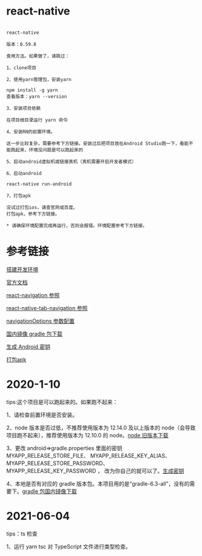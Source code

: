 # react-native

```

react-native

版本：0.59.8

食用方法。如果做了，请跳过：

1、clone项目

2、使用yarn管理包，安装yarn

npm install -g yarn
查看版本：yarn --version

3、安装项目依赖

在项目根目录运行 yarn 命令

4、安装RN的前置环境。

这一步比较复杂，需要参考下方链接。安装过后把项目放在Android Studio跑一下，看能不能跑起来，环境没问题是可以跑起来的

5、启动android虚拟机或链接真机（真机需要开启开发者模式）

6、启动android

react-native run-android

7、打包apk

没试过打包ios，请查官网或百度。
打包apk，参考下方链接。

* 请确保环境配置完成再运行，否则会报错。环境配置参考下方链接。

```

# 参考链接

[搭建开发环境](https://reactnative.cn/docs/environment-setup)

[官方文档](https://reactnative.cn/docs/getting-started/)

[react-navigation 参照](https://blog.csdn.net/u011272795/article/details/80915040)

[react-native-tab-navigation 参照](https://www.jianshu.com/p/e068d017ad4d)

[navigationOptions 参数配置](https://blog.csdn.net/ahou2468/article/details/87625428)

[国内镜像 gradle 包下载](https://mirrors.cloud.tencent.com/gradle/)

[生成 Android 密钥](https://reactnative.cn/docs/signed-apk-android#%E7%94%9F%E6%88%90%E4%B8%80%E4%B8%AA%E7%AD%BE%E5%90%8D%E5%AF%86%E9%92%A5)

[打包apk](https://reactnative.cn/docs/signed-apk-android)

# 2020-1-10

tips:这个项目是可以跑起来的。如果跑不起来：

1、请检查前置环境是否安装。

2、node 版本是否过低，不推荐使用版本为 12.14.0 及以上版本的 node（会导致项目跑不起来），推荐使用版本为 12.10.0 的 node。[node 旧版本下载](https://nodejs.org/zh-cn/download/releases/)

3、更改 android=>gradle.properties 里面的密钥
MYAPP_RELEASE_STORE_FILE、
MYAPP_RELEASE_KEY_ALIAS、
MYAPP_RELEASE_STORE_PASSWORD、
MYAPP_RELEASE_KEY_PASSWORD ，
改为你自己的就可以了。[生成密钥](https://reactnative.cn/docs/signed-apk-android#%E7%94%9F%E6%88%90%E4%B8%80%E4%B8%AA%E7%AD%BE%E5%90%8D%E5%AF%86%E9%92%A5)

4、本地是否有对应的 gradle 版本包。本项目用的是“gradle-6.3-all”，没有的需要下。[gradle 包国内镜像下载](https://mirrors.cloud.tencent.com/gradle/)

# 2021-06-04

tips：ts 检查

1、运行 yarn tsc 对 TypeScript 文件进行类型检查。

